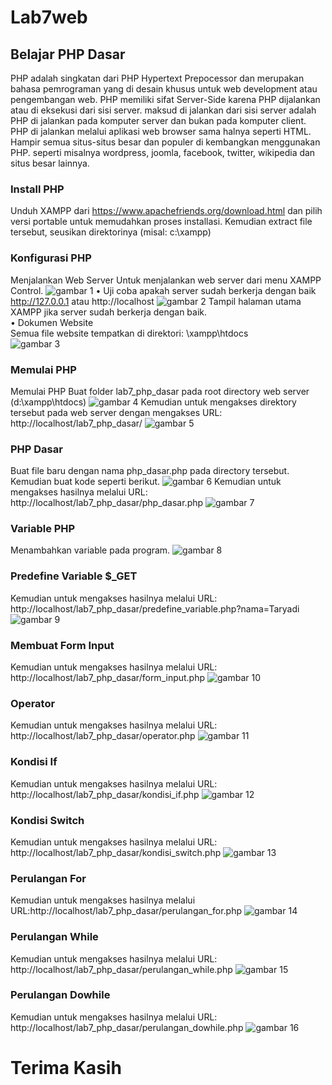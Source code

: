 # Lab7web
## Belajar PHP Dasar
PHP adalah singkatan dari PHP Hypertext Prepocessor dan merupakan bahasa pemrograman yang di desain khusus untuk web development atau pengembangan web. PHP memiliki sifat Server-Side karena PHP dijalankan atau di eksekusi dari sisi server. maksud di jalankan dari sisi server adalah PHP di jalankan pada komputer server dan bukan pada komputer client. PHP di jalankan melalui aplikasi web browser sama halnya seperti HTML. Hampir semua situs-situs besar dan populer di kembangkan menggunakan PHP. seperti misalnya wordpress, joomla, facebook, twitter, wikipedia dan situs besar lainnya.

### Install PHP
Unduh XAMPP dari https://www.apachefriends.org/download.html dan pilih versi portable untuk memudahkan proses installasi. Kemudian extract file tersebut, seusikan direktorinya (misal: c:\xampp)
### Konfigurasi PHP
Menjalankan Web Server
Untuk menjalankan web server dari menu XAMPP Control.
![gambar 1](ss1.png)
• Uji coba apakah server sudah berkerja dengan baik <br/>
http://127.0.0.1 atau http://localhost
![gambar 2](ss2.png)
Tampil halaman utama XAMPP jika server sudah berkerja dengan baik.<br/>
• Dokumen Website<br/>
Semua file website tempatkan di direktori: \xampp\htdocs\
![gambar 3](ss3.png)
### Memulai PHP
Memulai PHP
Buat folder lab7_php_dasar pada root directory web server (d:\xampp\htdocs)
![gambar 4](ss4.png)
Kemudian untuk mengakses direktory tersebut pada web server dengan mengakses URL: http://localhost/lab7_php_dasar/
![gambar 5](ss5.png)
### PHP Dasar
Buat file baru dengan nama php_dasar.php pada directory tersebut. Kemudian buat kode seperti berikut.
![gambar 6](ss6.png)
Kemudian untuk mengakses hasilnya melalui URL: http://localhost/lab7_php_dasar/php_dasar.php
![gambar 7](ss7.png)
### Variable PHP
Menambahkan variable pada program.
![gambar 8](ss8.png)
### Predefine Variable $_GET
Kemudian untuk mengakses hasilnya melalui URL: http://localhost/lab7_php_dasar/predefine_variable.php?nama=Taryadi
![gambar 9](ss9.png)
### Membuat Form Input
Kemudian untuk mengakses hasilnya melalui URL: http://localhost/lab7_php_dasar/form_input.php
![gambar 10](ss10.png)
### Operator
Kemudian untuk mengakses hasilnya melalui URL: http://localhost/lab7_php_dasar/operator.php
![gambar 11](ss11.png)
### Kondisi If
Kemudian untuk mengakses hasilnya melalui URL: http://localhost/lab7_php_dasar/kondisi_if.php
![gambar 12](ss12.png)
### Kondisi Switch
Kemudian untuk mengakses hasilnya melalui URL: http://localhost/lab7_php_dasar/kondisi_switch.php
![gambar 13](ss13.png)
### Perulangan For
Kemudian untuk mengakses hasilnya melalui URL:http://localhost/lab7_php_dasar/perulangan_for.php
![gambar 14](ss14.png)
### Perulangan While
Kemudian untuk mengakses hasilnya melalui URL: http://localhost/lab7_php_dasar/perulangan_while.php
![gambar 15](ss15.png)
### Perulangan Dowhile
Kemudian untuk mengakses hasilnya melalui URL: http://localhost/lab7_php_dasar/perulangan_dowhile.php
![gambar 16](ss16.png)

# Terima Kasih
